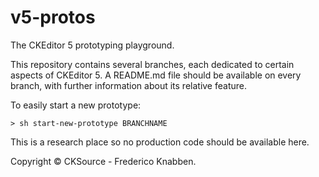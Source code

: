v5-protos
=========

The CKEditor 5 prototyping playground.

This repository contains several branches, each dedicated to certain aspects of CKEditor 5. A README.md file should be available on every branch, with further information about its relative feature.

To easily start a new prototype:

```
> sh start-new-prototype BRANCHNAME
```

This is a research place so no production code should be available here.

Copyright &copy; CKSource - Frederico Knabben.
